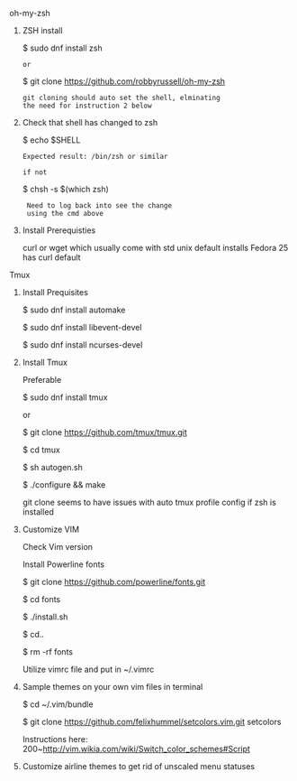 oh-my-zsh

1. ZSH install
    
    $ sudo dnf install zsh

	   or
 
	$ git clone https://github.com/robbyrussell/oh-my-zsh
		
       git cloning should auto set the shell, elminating 
	   the need for instruction 2 below

2. Check that shell has changed to zsh 

    $ echo $SHELL
	
	   Expected result: /bin/zsh or similar

	   if not
 
	$ chsh -s $(which zsh)
	
    	Need to log back into see the change
		using the cmd above

3. Install Prerequisties

	curl or wget which usually come with std unix default installs
	Fedora 25 has curl default

Tmux

1. Install Prequisites
	
	$ sudo dnf install automake

	$ sudo dnf install libevent-devel

	$ sudo dnf install ncurses-devel

2. Install Tmux

	Preferable
	
 	$ sudo dnf install tmux
	
	or

	$ git clone https://github.com/tmux/tmux.git

	$ cd tmux

	$ sh autogen.sh

	$ ./configure && make
        
	git clone seems to have issues with auto tmux profile config if zsh is installed


3. Customize VIM

    Check Vim version

    Install Powerline fonts

    $ git clone https://github.com/powerline/fonts.git

    $ cd fonts

    $ ./install.sh

    $ cd..
 
    $ rm -rf fonts

    Utilize vimrc file and put in ~/.vimrc

4.  Sample themes on your own vim files in terminal
    
    $ cd ~/.vim/bundle

    $ git clone https://github.com/felixhummel/setcolors.vim.git setcolors

    
    Instructions here:
    200~http://vim.wikia.com/wiki/Switch_color_schemes#Script

5. Customize airline themes to get rid of unscaled menu statuses
